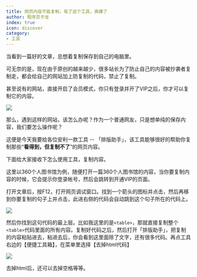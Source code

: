 ```yaml
---
title: 网页内容不能复制，有了这个工具，爽爆了
author: 程序员子龙
index: true
icon: discover
category:
- 工具
---
```

当看到一篇好的文章，总想着复制保存到自己的电脑里。

可无奈的是，现在由于原创的越来越少，很多站长为了防止自己的内容被抄袭者复制走，都会给自己的网站加上防复制的代码，禁止了复制。

甚至说有的网站，直接开启了会员模式，你只有登录并开了VIP之后，你才可以复制它的内容。

![](https://img-blog.csdnimg.cn/432ead802dad40df8b7073b1d817ecd8.png)

那么，遇到这样的网站，该怎么办呢？作为一个普通网友，只是想单纯的保存内容，我们要怎么操作呢？

这便是今天我要给各位安利一款工具 -- 「排版助手」，该工具能够很好的帮助你复制那些“**看得到，但复制不了**”的网页内容。

下面给大家接收下怎么使用工具，复制内容。

这里以360个人图书馆为例，随便打开一篇360个人图书馆的内容，当你要复制内容的时候，它会提示你登录帐号，然后会跳转到开通VIP的页面。

打开文章后，按F12，打开网页调试窗口。找到一个箭头的图标并点击，然后再移到你要复制的句子上并点击，此进右侧的代码会自动跳到这个句子所在的代码上。

![](https://img-blog.csdnimg.cn/ca354f76ce604bd2885fb7e3d3ef8e95.png)

然后你找到这句代码的最上层。比如我这里的是`<table>`，那就直接复制整个`<table>`代码里面的所有内容。复制好代码之后，然后打开「排版助手」，把复制的内容粘贴进去，粘进去后，你会看到这里面除了文字，还有很多代码。再点工具右边的【便捷工具箱】，在菜单里选择【去掉html代码】

![](https://img-blog.csdnimg.cn/bdaccf90d61f4583a74c3f81ad89cde3.png)

去掉html后，还可以去掉空格等等。

